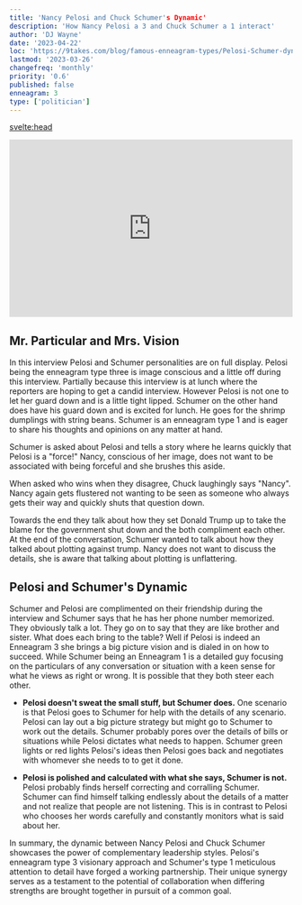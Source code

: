 ```yaml
---
title: 'Nancy Pelosi and Chuck Schumer's Dynamic'
description: 'How Nancy Pelosi a 3 and Chuck Schumer a 1 interact'
author: 'DJ Wayne'
date: '2023-04-22'
loc: 'https://9takes.com/blog/famous-enneagram-types/Pelosi-Schumer-dynamic'
lastmod: '2023-03-26'
changefreq: 'monthly'
priority: '0.6'
published: false
enneagram: 3
type: ['politician']
---
```


<svelte:head>

  <!-- <meta property="og:image" content="https://9takes.com/types/3s/Nancy-Pelosi.webp" /> -->
  <link rel="canonical" href="https://9takes.com/blog/famous-enneagram-types/Pelosi-Schumer-dynamic">
</svelte:head>

<div style="display:flex; align-items: center; justify-content: center;">

<iframe width="560" height="315" src="https://www.youtube.com/embed/dLZQjv6xNRs" title="Nancy Pelosi and Chuck Schumer" frameborder="0" allow="accelerometer; autoplay; clipboard-write; encrypted-media; gyroscope; picture-in-picture; web-share" allowfullscreen></iframe>

</div>

## Mr. Particular and Mrs. Vision

In this interview Pelosi and Schumer personalities are on full display. Pelosi being the enneagram type three is image conscious and a little off during this interview. Partially because this interview is at lunch where the reporters are hoping to get a candid interview. However Pelosi is not one to let her guard down and is a little tight lipped. Schumer on the other hand does have his guard down and is excited for lunch. He goes for the shrimp dumplings with string beans. Schumer is an enneagram type 1 and is eager to share his thoughts and opinions on any matter at hand.

Schumer is asked about Pelosi and tells a story where he learns quickly that Pelosi is a "force!" Nancy, conscious of her image, does not want to be associated with being forceful and she brushes this aside.

When asked who wins when they disagree, Chuck laughingly says "Nancy". Nancy again gets flustered not wanting to be seen as someone who always gets their way and quickly shuts that question down.

Towards the end they talk about how they set Donald Trump up to take the blame for the government shut down and the both compliment each other.
At the end of the conversation, Schumer wanted to talk about how they talked about plotting against trump. Nancy does not want to discuss the details, she is aware that talking about plotting is unflattering.

## Pelosi and Schumer's Dynamic

Schumer and Pelosi are complimented on their friendship during the interview and Schumer says that he has her phone number memorized. They obviously talk a lot. They go on to say that they are like brother and sister. What does each bring to the table? Well if Pelosi is indeed an Enneagram 3 she brings a big picture vision and is dialed in on how to succeed. While Schumer being an Enneagram 1 is a detailed guy focusing on the particulars of any conversation or situation with a keen sense for what he views as right or wrong. It is possible that they both steer each other.

- **Pelosi doesn't sweat the small stuff, but Schumer does.** One scenario is that Pelosi goes to Schumer for help with the details of any scenario. Pelosi can lay out a big picture strategy but might go to Schumer to work out the details. Schumer probably pores over the details of bills or situations while Pelosi dictates what needs to happen. Schumer green lights or red lights Pelosi's ideas then Pelosi goes back and negotiates with whomever she needs to to get it done.

- **Pelosi is polished and calculated with what she says, Schumer is not.** Pelosi probably finds herself correcting and corralling Schumer. Schumer can find himself talking endlessly about the details of a matter and not realize that people are not listening. This is in contrast to Pelosi who chooses her words carefully and constantly monitors what is said about her.

In summary, the dynamic between Nancy Pelosi and Chuck Schumer showcases the power of complementary leadership styles. Pelosi's enneagram type 3 visionary approach and Schumer's type 1 meticulous attention to detail have forged a working partnership. Their unique synergy serves as a testament to the potential of collaboration when differing strengths are brought together in pursuit of a common goal.

<!-- - **Schumer respects Pelosi's power to negotiate.** Nancy is the master negotiator and can bring people to her side. Schumer is not know for building cons -->
<!-- - **Together they are ok with taking a cut throat approach.** -->

<!-- while she also steers Schumer to focus on the details that will bring their party the most success.

Schumer is enjoying themselves and ready to dish details.
Nancy is not enjoying herself. She is probably thinking about how sitting and eating may not be flattering. Schumer says he will order shrimp dumplings with string beans. Pelosi simply wants dumplings.
Who wins arguments? Chuck laughingly says nancy. Nancy says no no it's not like that.
Nancy talks about the big picture. Schumer talks about the nitty gritty details.
<https://www.youtube.com/watch?v=G9aqFR_dzgM>
Schumer wanted to talk about how they talked about plotting against trump. Nancy does not want to discuss the details, she is aware that talking about plotting is unflattering.
Nancy is on edge because she is worried Chuck will say something wrong or unflattering.

In the world of American politics, the partnership between Nancy Pelosi and Chuck Schumer is undeniably influential and powerful. As we delve into the dynamics of their relationship, it becomes evident that their contrasting approaches to leadership complement each other, creating a synergy that has propelled them to the forefront of the political stage.

Nancy Pelosi, known for her strategic thinking and drive for success, is often seen as the big-picture visionary. Her ability to keep an eye on the ultimate goals and objectives allows her to remain focused on the long-term implications of their actions. This characteristic aligns with her enneagram type 3 personality, which is ambitious, achievement-oriented, and highly concerned with image and reputation.

In contrast, Chuck Schumer's enneagram type 1 personality brings a meticulous attention to detail to the partnership. Often described as "Mr. Particular," Schumer ensures that the ethical and procedural aspects of their work are executed flawlessly. As a type 1, he is driven by a strong sense of right and wrong and is dedicated to maintaining a high standard in everything he does.

During a recent interview, their dynamic was on full display. Schumer spoke highly of Pelosi, referring to her as a "force," but Pelosi quickly deflected the praise, highlighting her focus on their shared goals rather than personal accolades. As the conversation continued, it was evident that Schumer took pleasure in sharing the details of their work, while Pelosi remained guarded, cautious not to reveal anything that might tarnish their reputation.

When asked about the nature of their disagreements, Schumer lightheartedly claimed that Pelosi usually emerged victorious. However, Pelosi downplayed this notion, emphasizing the collaborative nature of their relationship. This exchange demonstrated their mutual respect and a willingness to compromise, despite their differing perspectives and enneagram types.

An interesting moment in the interview occurred when Schumer attempted to discuss their strategy against Trump. Sensing potential damage to their public image, Pelosi quickly redirected the conversation. This keen awareness of how certain topics might impact their reputation is a prime example of Pelosi's enneagram type 3 tendencies.

In summary, the dynamic between Nancy Pelosi and Chuck Schumer showcases the power of complementary leadership styles. Pelosi's enneagram type 3 visionary approach and Schumer's type 1 meticulous attention to detail have forged a partnership that has left an indelible mark on American politics. Their unique synergy serves as a testament to the potential of collaboration when differing strengths are brought together in pursuit of a common goal. -->
